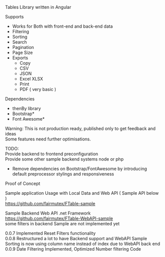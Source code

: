 Tables Library written in Angular

Supports
- Works for Both with front-end and back-end data
- Filtering
- Sorting
- Search
- Pagination
- Page Size
- Exports 
  -  Copy
  -  CSV
  -  JSON
  -  Excel XLSX 
  -  Print
  -  PDF ( very basic )


Dependencies
- thenBy library
- Bootstrap*
- Font Awesome*


Warning: This is not production ready, published only to get feedback and ideas  
Some features need further optimisations.

TODO:  
Provide backend to frontend preconfiguration   
Provide some other sample backend systems node or php  
* Remove dependencies on Bootstrap/FontAwesome by introducing default preprocessor stylings and responsiveness  

Proof of Concept  

Sample application Usage with Local Data and Web API ( Sample API below )  
https://github.com/fairmutex/FTable-sample

Sample  Backend Web API .net Framework  
https://github.com/fairmutex/FTable-WebAPI-sample  
some filters in backend Sample are not implemented yet  


0.0.7  Implemented Reset Filters functionality  
0.0.8  Restructured a lot to have Backend support and WebAPI Sample  
       Sorting is now using column name instead of index due to WebAPI back end  
0.0.9  Date Filtering Implemented, Optimized Number filtering Code


